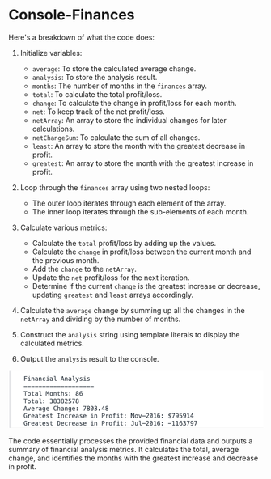 # Console-Finances

Here's a breakdown of what the code does:

1. Initialize variables:
   - `average`: To store the calculated average change.
   - `analysis`: To store the analysis result.
   - `months`: The number of months in the `finances` array.
   - `total`: To calculate the total profit/loss.
   - `change`: To calculate the change in profit/loss for each month.
   - `net`: To keep track of the net profit/loss.
   - `netArray`: An array to store the individual changes for later calculations.
   - `netChangeSum`: To calculate the sum of all changes.
   - `least`: An array to store the month with the greatest decrease in profit.
   - `greatest`: An array to store the month with the greatest increase in profit.

2. Loop through the `finances` array using two nested loops:
   - The outer loop iterates through each element of the array.
   - The inner loop iterates through the sub-elements of each month.

3. Calculate various metrics:
   - Calculate the `total` profit/loss by adding up the values.
   - Calculate the `change` in profit/loss between the current month and the previous month.
   - Add the `change` to the `netArray`.
   - Update the `net` profit/loss for the next iteration.
   - Determine if the current `change` is the greatest increase or decrease, updating `greatest` and `least` arrays accordingly.

4. Calculate the `average` change by summing up all the changes in the `netArray` and dividing by the number of months.

5. Construct the `analysis` string using template literals to display the calculated metrics.

6. Output the `analysis` result to the console.

![Screenshot](./images/Screenshot%202023-08-21%20at%203.49.45%20AM.png)

The code essentially processes the provided financial data and outputs a summary of financial analysis metrics. It calculates the total, average change, and identifies the months with the greatest increase and decrease in profit.